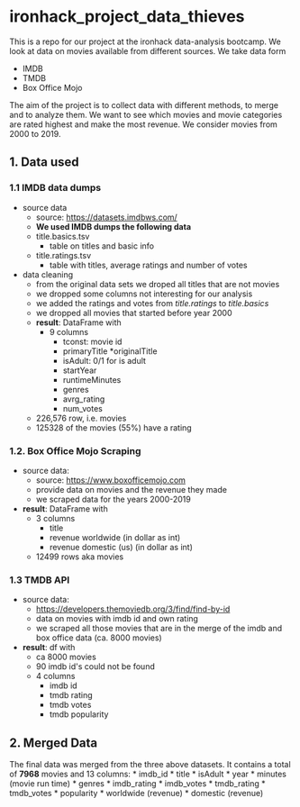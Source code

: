 # ironhack_project_data_thieves
This is a repo for our project at the ironhack data-analysis bootcamp. We look at data on movies available from different sources. We take data form

* IMDB
* TMDB
* Box Office Mojo

The aim of the project is to collect data with different methods, to merge and to analyze them. We want to see which movies and movie categories are rated highest and make the most revenue. We consider movies from 2000 to 2019.



## 1. Data used

### 1.1 IMDB data dumps

* source data
	* source: https://datasets.imdbws.com/
	* **We used IMDB dumps the following data**
	* title.basics.tsv
		* table on titles and basic info
	*  title.ratings.tsv
		* table with titles, average ratings and number of votes
* data cleaning
	* from the original data sets we droped all titles that are not movies
	* we dropped some columns not interesting for our analysis 
	* we added the ratings and votes from *title.ratings* to *title.basics*
	* we dropped all movies that started before year 2000
	* **result**: DataFrame with
		* 9 columns
			* tconst: movie id
			* primaryTitle 
			*originalTitle 
			* isAdult: 0/1 for is adult
			* startYear 
			* runtimeMinutes
			* genres 
			* avrg_rating
			* num_votes
	* 226,576 row, i.e. movies
	* 125328 of the movies (55%) have a rating
	
### 1.2. Box Office Mojo Scraping

* source data:
	* source: https://www.boxofficemojo.com
	* provide data on movies and the revenue they made
	* we scraped data for the years 2000-2019
* **result**: DataFrame with
	* 3 columns
		* title
		* revenue worldwide (in dollar as int)
		* revenue domestic (us) (in dollar as int)
	* 12499 rows aka movies


### 1.3 TMDB API
* source data:
	* https://developers.themoviedb.org/3/find/find-by-id
	* data on movies with imdb id and own rating
	* we scraped all those movies that are in the merge of the imdb and box office data (ca. 8000 movies)
* **result**: df with 
	* ca 8000 movies
	* 90 imdb id's could not be found
	* 4 columns
		* imdb id
		* tmdb rating
		* tmdb votes
		* tmdb popularity
    
## 2. Merged Data
The final data was merged from the three above datasets. It contains a total of **7968** movies and 13 columns:
	* imdb_id
	* title 
	* isAdult
	* year
	* minutes (movie run time)
	* genres
	* imdb_rating
	* imdb_votes
	* tmdb_rating
	* tmdb_votes
	* popularity
	* worldwide (revenue)
	* domestic (revenue)
	
	

	    

   


